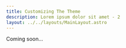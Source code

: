 ```yaml
---
title: Customizing The Theme
description: Lorem ipsum dolor sit amet - 2
layout: ../../layouts/MainLayout.astro
---
```


Coming soon...